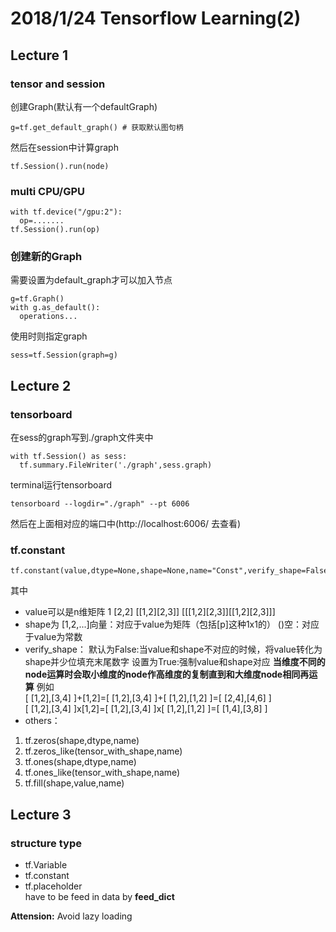 # 2018/1/24 Tensorflow Learning(2)
## Lecture 1
### tensor and session
创建Graph(默认有一个defaultGraph)
```
g=tf.get_default_graph() # 获取默认图句柄
```
然后在session中计算graph
```
tf.Session().run(node)
```
### multi CPU/GPU
```
with tf.device("/gpu:2"):
  op=.......
tf.Session().run(op)

```
### 创建新的Graph
需要设置为default_graph才可以加入节点
```
g=tf.Graph()
with g.as_default():
  operations...
```
使用时则指定graph
```
sess=tf.Session(graph=g)
```
## Lecture 2
### tensorboard
在sess的graph写到./graph文件夹中
```
with tf.Session() as sess:
  tf.summary.FileWriter('./graph',sess.graph)
```
terminal运行tensorboard
```
tensorboard --logdir="./graph" --pt 6006
```
然后在上面相对应的端口中(http://localhost:6006/ 去查看)
### tf.constant
```
tf.constant(value,dtype=None,shape=None,name="Const",verify_shape=False)
```
其中
* value可以是n维矩阵
1
[2,2]
[[1,2][2,3]]
[[[1,2][2,3]][[1,2][2,3]]]
* shape为
[1,2,...]向量：对应于value为矩阵（包括[p]这种1x1的）
()空：对应于value为常数
* verify_shape：
默认为False:当value和shape不对应的时候，将value转化为shape并少位填充末尾数字
设置为True:强制value和shape对应
**当维度不同的node运算时会取小维度的node作高维度的复制直到和大维度node相同再运算**
例如<br>
[ [1,2],[3,4] ]+[1,2]=[ [1,2],[3,4] ]+[ [1,2],[1,2] ]=[ [2,4],[4,6] ] <br>
[ [1,2],[3,4] ]x[1,2]=[ [1,2],[3,4] ]x[ [1,2],[1,2] ]=[ [1,4],[3,8] ]
* others：
1. tf.zeros(shape,dtype,name)
2. tf.zeros_like(tensor_with_shape,name)
3. tf.ones(shape,dtype,name)
4. tf.ones_like(tensor_with_shape,name)
5. tf.fill(shape,value,name)
## Lecture 3
### structure type
* tf.Variable
* tf.constant
* tf.placeholder<br>have to be feed in data by **feed_dict**

**Attension:** Avoid lazy loading
